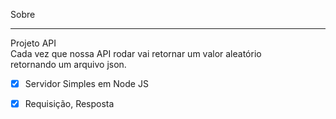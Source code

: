 Sobre
___
Projeto API<br>
Cada vez que nossa API rodar vai retornar um valor aleatório<br>
retornando um arquivo json.<br>
* [x] Servidor Simples em Node JS<br>
* [x] Requisição, Resposta

